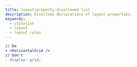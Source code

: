 ```yaml
---
title: layout/property-disallowed-list
description: Disallows declarations of layout properties.
keywords:
  - stylelint
  - layout
  - layout rules
---
```


```diff
// Do
+ <HorizontalGrid />
// Don't
- display: grid;
```
